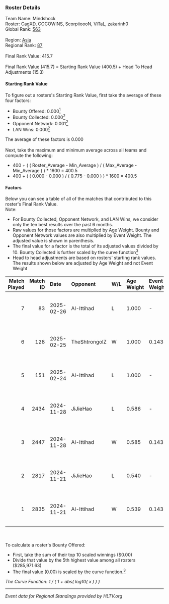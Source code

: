 ### Roster Details<br />
Team Name: Mindshock<br />
Roster: CagXD, COCOWINS, ScorpiioooN, ViTaL, zakarinh0<br />
Global Rank: [563](../../standings_global_2025_02_28.md)<br />
<br />
Region: [Asia]( ../../standings_asia_2025_02_28.md)<br />
Regional Rank: [87]( ../../standings_asia_2025_02_28.md)<br />
<br />
Final Rank Value:  415.7<br />
<br />
Final Rank Value (415.7) = Starting Rank Value (400.5) + Head To Head Adjustments (15.3)<br />

#### Starting Rank Value<br />
To figure out a rosters's Starting Rank Value, first take the average of these four factors:<br />
- Bounty Offered: 0.000[<sup>1</sup>](#table2)
- Bounty Collected: 0.000[<sup>2</sup>](#table1)
- Opponent Network: 0.001[<sup>2</sup>](#table1)
- LAN Wins: 0.000[<sup>2</sup>](#table1)

The average of these factors is 0.000<br />
<br />
Next, take the maximum and minimum average across all teams and compute the following:<br />
- 400 + ( ( Roster_Average - Min_Average ) / ( Max_Average - Min_Average ) ) * 1600 = 400.5
- 400 + ( ( 0.000 - 0.000 ) / ( 0.775 - 0.000 ) ) * 1600 = 400.5


#### Factors<br />
Below you can see a table of all of the matches that contributed to this roster's Final Rank Value.<br />
Note:<br />

- For Bounty Collected, Opponent Network, and LAN Wins, we consider only the ten best results over the past 6 months.
- Raw values for those factors are multiplied by Age Weight. Bounty and Opponent Network values are also multiplied by Event Weight. The adjusted value is shown in parenthesis.
- The final value for a factor is the total of its adjusted values divided by 10. Bounty Collected is further scaled by the curve function[<sup>3</sup>](#curveFunction)
- Head to head adjustments are based on rosters' starting rank values. The results shown below are adjusted by Age Weight and not Event Weight
<span id="table1"></span><br />


| Match Played | Match ID | Date       | Opponent      | W/L | Age Weight | Event Weight | Bounty Collected | Opponent Network | LAN Wins  | H2H Adj. | Roster                                         |
| -: | -: | :- | :- | :- | :- | :- | :- | :- | :- | -: | :- |
|            7 |       83 | 2025-02-26 | Al-Ittihad    | L   | 1.000      | -            | -                | -                | -         |    -5.19 | CagXD, COCOWINS, ScorpiioooN, ViTaL, zakarinh0 |
|            6 |      128 | 2025-02-25 | TheShtrongolZ | W   | 1.000      | 0.143        | 0.000 (0.000)    | 0.000 (0.000)    | 0 (0.000) |    14.56 | CagXD, COCOWINS, ScorpiioooN, ViTaL, zakarinh0 |
|            5 |      151 | 2025-02-24 | Al-Ittihad    | L   | 1.000      | -            | -                | -                | -         |    -4.67 | CagXD, COCOWINS, ScorpiioooN, ViTaL, zakarinh0 |
|            4 |     2434 | 2024-11-28 | JiJieHao      | L   | 0.586      | -            | -                | -                | -         |    -3.66 | 7kick, CagXD, NAKO, ViTaL, zakarinh0           |
|            3 |     2447 | 2024-11-28 | Al-Ittihad    | W   | 0.585      | 0.143        | 0.000 (0.000)    | 0.055 (0.005)    | 0 (0.000) |     9.18 | 7kick, CagXD, NAKO, ViTaL, zakarinh0           |
|            2 |     2817 | 2024-11-21 | JiJieHao      | L   | 0.540      | -            | -                | -                | -         |    -3.34 | 7kick, CagXD, NAKO, ViTaL, zakarinh0           |
|            1 |     2835 | 2024-11-21 | Al-Ittihad    | W   | 0.539      | 0.143        | 0.000 (0.000)    | 0.055 (0.004)    | 0 (0.000) |     8.37 | 7kick, CagXD, NAKO, ViTaL, zakarinh0           |

<br />
<span id="table2"></span><br />
To calculate a roster's Bounty Offered:<br />

- First, take the sum of their top 10 scaled winnings ($0.00)
- Divide that value by the 5th highest value among all rosters ($285,971.63)
- The final value (0.00) is scaled by the curve function.[<sup>3</sup>](#curveFunction)

<span id="curveFunction"></span>_The Curve Function: 1 / ( 1 + abs( log10( x ) ) )_<br />

---
_Event data for Regional Standings provided by HLTV.org_<br />
